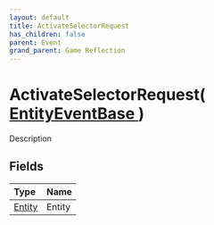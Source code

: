 ```yaml
---
layout: default
title: ActivateSelectorRequest
has_children: false
parent: Event
grand_parent: Game Reflection
---
```

# ActivateSelectorRequest( [ EntityEventBase ](/riftbreaker-wiki/docs/game-reflection/events/entity_event_base/) )
Description 

## Fields

| Type | Name |
|:----------|:--------------|
| [Entity](/riftbreaker-wiki/docs/game-reflection/classes/entity/) | Entity |

